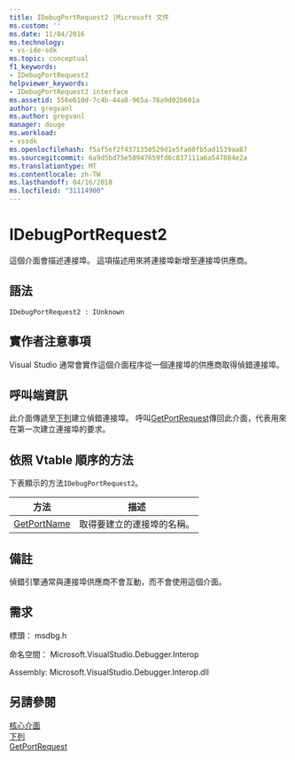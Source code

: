 ```yaml
---
title: IDebugPortRequest2 |Microsoft 文件
ms.custom: ''
ms.date: 11/04/2016
ms.technology:
- vs-ide-sdk
ms.topic: conceptual
f1_keywords:
- IDebugPortRequest2
helpviewer_keywords:
- IDebugPortRequest2 interface
ms.assetid: 556e610d-7c4b-44a8-965a-76a9d02b601a
author: gregvanl
ms.author: gregvanl
manager: douge
ms.workload:
- vssdk
ms.openlocfilehash: f5af5ef2f4371350529d1e5fa60fb5ad1539aa87
ms.sourcegitcommit: 6a9d5bd75e50947659fd6c837111a6a547884e2a
ms.translationtype: MT
ms.contentlocale: zh-TW
ms.lasthandoff: 04/16/2018
ms.locfileid: "31114900"
---
```

# <a name="idebugportrequest2"></a>IDebugPortRequest2
這個介面會描述連接埠。 這項描述用來將連接埠新增至連接埠供應商。  
  
## <a name="syntax"></a>語法  
  
```  
IDebugPortRequest2 : IUnknown  
```  
  
## <a name="notes-for-implementers"></a>實作者注意事項  
 Visual Studio 通常會實作這個介面程序從一個連接埠的供應商取得偵錯連接埠。  
  
## <a name="notes-for-callers"></a>呼叫端資訊  
 此介面傳遞至[下列](../../../extensibility/debugger/reference/idebugportsupplier2-addport.md)建立偵錯連接埠。 呼叫[GetPortRequest](../../../extensibility/debugger/reference/idebugport2-getportrequest.md)傳回此介面，代表用來在第一次建立連接埠的要求。  
  
## <a name="methods-in-vtable-order"></a>依照 Vtable 順序的方法  
 下表顯示的方法`IDebugPortRequest2`。  
  
|方法|描述|  
|------------|-----------------|  
|[GetPortName](../../../extensibility/debugger/reference/idebugportrequest2-getportname.md)|取得要建立的連接埠的名稱。|  
  
## <a name="remarks"></a>備註  
 偵錯引擎通常與連接埠供應商不會互動，而不會使用這個介面。  
  
## <a name="requirements"></a>需求  
 標頭： msdbg.h  
  
 命名空間： Microsoft.VisualStudio.Debugger.Interop  
  
 Assembly: Microsoft.VisualStudio.Debugger.Interop.dll  
  
## <a name="see-also"></a>另請參閱  
 [核心介面](../../../extensibility/debugger/reference/core-interfaces.md)   
 [下列](../../../extensibility/debugger/reference/idebugportsupplier2-addport.md)   
 [GetPortRequest](../../../extensibility/debugger/reference/idebugport2-getportrequest.md)